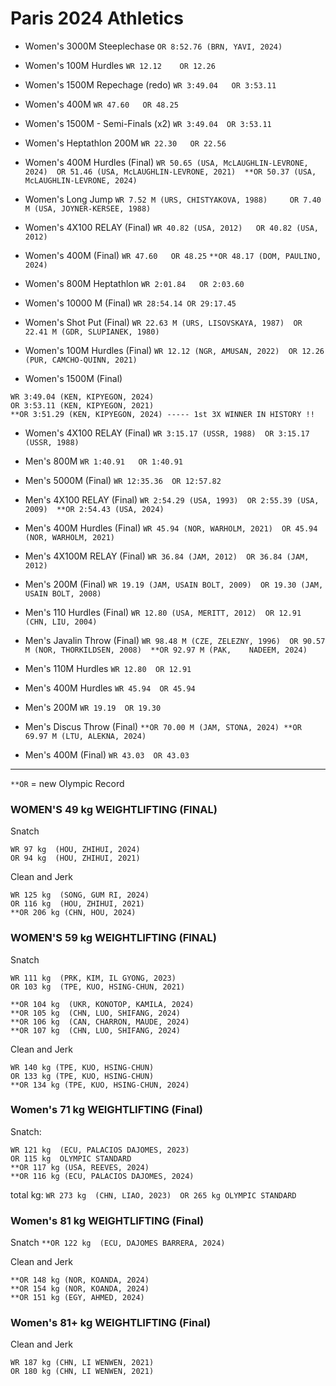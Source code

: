 # Paris 2024 Athletics

- Women's 3000M Steeplechase  `OR 8:52.76 (BRN, YAVI, 2024)`

- Women's 100M Hurdles   `WR 12.12    OR 12.26`

- Women's 1500M Repechage (redo)  `WR 3:49.04   OR 3:53.11`

- Women's 400M   `WR 47.60   OR 48.25`

- Women's 1500M - Semi-Finals (x2)   `WR 3:49.04  OR 3:53.11`

- Women's Heptathlon 200M   `WR 22.30   OR 22.56`

- Women's 400M Hurdles (Final) `WR 50.65 (USA, McLAUGHLIN-LEVRONE, 2024)  OR 51.46 (USA, McLAUGHLIN-LEVRONE, 2021)  **OR 50.37 (USA, McLAUGHLIN-LEVRONE, 2024)`

- Women's Long Jump   `WR 7.52 M (URS, CHISTYAKOVA, 1988)     OR 7.40 M (USA, JOYNER-KERSEE, 1988)`

- Women's 4X100 RELAY (Final)  `WR 40.82 (USA, 2012)   OR 40.82 (USA, 2012)`

- Women's 400M (Final) `WR 47.60   OR 48.25` `**OR 48.17 (DOM, PAULINO, 2024)`

- Women's 800M Heptathlon  `WR 2:01.84   OR 2:03.60`

- Women's 10000 M (Final)  `WR 28:54.14 OR 29:17.45`

- Women's Shot Put (Final)  `WR 22.63 M (URS, LISOVSKAYA, 1987)  OR 22.41 M (GDR, SLUPIANEK, 1980)`

- Women's 100M Hurdles (Final)  `WR 12.12 (NGR, AMUSAN, 2022)  OR 12.26 (PUR, CAMCHO-QUINN, 2021)`

- Women's 1500M (Final)
```
WR 3:49.04 (KEN, KIPYEGON, 2024)
OR 3:53.11 (KEN, KIPYEGON, 2021)
**OR 3:51.29 (KEN, KIPYEGON, 2024) ----- 1st 3X WINNER IN HISTORY !!
```


- Women's 4X100 RELAY (Final)  `WR 3:15.17 (USSR, 1988)  OR 3:15.17 (USSR, 1988)`


- Men's  800M  `WR 1:40.91   OR 1:40.91`

- Men's 5000M (Final) `WR 12:35.36  OR 12:57.82`

- Men's 4X100 RELAY (Final)  `WR 2:54.29 (USA, 1993)  OR 2:55.39 (USA, 2009)  **OR 2:54.43 (USA, 2024)`

- Men's 400M Hurdles (Final)  `WR 45.94 (NOR, WARHOLM, 2021)  OR 45.94 (NOR, WARHOLM, 2021)`

- Men's 4X100M RELAY (Final) `WR 36.84 (JAM, 2012)  OR 36.84 (JAM, 2012)`

- Men's 200M (Final)  `WR 19.19 (JAM, USAIN BOLT, 2009)  OR 19.30 (JAM, USAIN BOLT, 2008)`

- Men's 110 Hurdles (Final)  `WR 12.80 (USA, MERITT, 2012)  OR 12.91 (CHN, LIU, 2004)`

- Men's Javalin Throw (Final)  `WR 98.48 M (CZE, ZELEZNY, 1996)  OR 90.57 M (NOR, THORKILDSEN, 2008)  **OR 92.97 M (PAK,	NADEEM, 2024)`

- Men's 110M Hurdles  `WR 12.80  OR 12.91`

- Men's 400M Hurdles  `WR 45.94  OR 45.94`

- Men's 200M   `WR 19.19  OR 19.30`

- Men's Discus Throw (Final)  `**OR 70.00 M (JAM, STONA, 2024) **OR 69.97 M (LTU, ALEKNA, 2024)`

- Men's 400M (Final)  `WR 43.03  OR 43.03`








---

`**OR` = new Olympic Record 

### WOMEN'S 49 kg WEIGHTLIFTING (FINAL)

Snatch
```
WR 97 kg  (HOU, ZHIHUI, 2024)	
OR 94 kg  (HOU, ZHIHUI, 2021)
```

Clean and Jerk
```
WR 125 kg  (SONG, GUM RI, 2024)
OR 116 kg  (HOU, ZHIHUI, 2021)
**OR 206 kg (CHN, HOU, 2024)
```


### WOMEN'S 59 kg WEIGHTLIFTING (FINAL)

Snatch
```
WR 111 kg  (PRK, KIM, IL GYONG, 2023)
OR 103 kg  (TPE, KUO, HSING-CHUN, 2021)

**OR 104 kg  (UKR, KONOTOP, KAMILA, 2024)
**OR 105 kg  (CHN, LUO, SHIFANG, 2024)
**OR 106 kg  (CAN, CHARRON, MAUDE, 2024)
**OR 107 kg  (CHN, LUO, SHIFANG, 2024)
```

Clean and Jerk 
```
WR 140 kg (TPE, KUO, HSING-CHUN)
OR 133 kg (TPE, KUO, HSING-CHUN)
**OR 134 kg (TPE, KUO, HSING-CHUN, 2024)
```

### Women's 71 kg WEIGHTLIFTING (Final)

Snatch:
```
WR 121 kg  (ECU, PALACIOS DAJOMES, 2023)
OR 115 kg  OLYMPIC STANDARD
**OR 117 kg (USA, REEVES, 2024)
**OR 116 kg (ECU, PALACIOS DAJOMES, 2024)
```

total kg: `WR 273 kg  (CHN, LIAO, 2023)  OR 265 kg OLYMPIC STANDARD`

### Women's 81 kg WEIGHTLIFTING (Final)

Snatch 
`**OR 122 kg  (ECU, DAJOMES BARRERA, 2024)`

Clean and Jerk 
```
**OR 148 kg (NOR, KOANDA, 2024)
**OR 154 kg (NOR, KOANDA, 2024)
**OR 151 kg (EGY, AHMED, 2024)
```

### Women's 81+ kg WEIGHTLIFTING (Final)

Clean and Jerk
```
WR 187 kg (CHN, LI WENWEN, 2021)
OR 180 kg (CHN, LI WENWEN, 2021)
```







